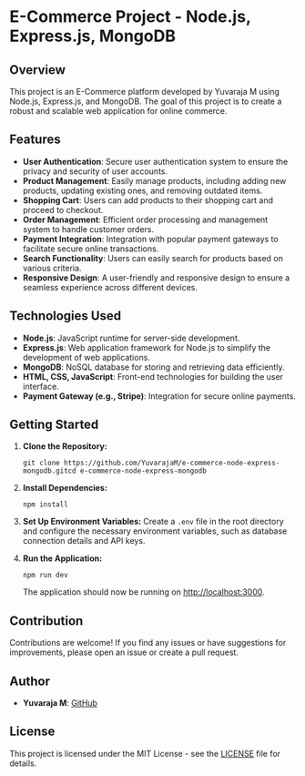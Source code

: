 # E-Commerce Project - Node.js, Express.js, MongoDB

## Overview

This project is an E-Commerce platform developed by Yuvaraja M using Node.js, Express.js, and MongoDB. The goal of this project is to create a robust and scalable web application for online commerce.

## Features

- **User Authentication**: Secure user authentication system to ensure the privacy and security of user accounts.
- **Product Management**: Easily manage products, including adding new products, updating existing ones, and removing outdated items.
- **Shopping Cart**: Users can add products to their shopping cart and proceed to checkout.
- **Order Management**: Efficient order processing and management system to handle customer orders.
- **Payment Integration**: Integration with popular payment gateways to facilitate secure online transactions.
- **Search Functionality**: Users can easily search for products based on various criteria.
- **Responsive Design**: A user-friendly and responsive design to ensure a seamless experience across different devices.

## Technologies Used

- **Node.js**: JavaScript runtime for server-side development.
- **Express.js**: Web application framework for Node.js to simplify the development of web applications.
- **MongoDB**: NoSQL database for storing and retrieving data efficiently.
- **HTML, CSS, JavaScript**: Front-end technologies for building the user interface.
- **Payment Gateway (e.g., Stripe)**: Integration for secure online payments.

## Getting Started

1. **Clone the Repository:**

   `git clone https://github.com/YuvarajaM/e-commerce-node-express-mongodb.gitcd e-commerce-node-express-mongodb`

2. **Install Dependencies:**

   `npm install`

3. **Set Up Environment Variables:**
   Create a `.env` file in the root directory and configure the necessary environment variables, such as database connection details and API keys.

4. **Run the Application:**

   `npm run dev`

   The application should now be running on [http://localhost:3000](http://localhost:3000).

## Contribution

Contributions are welcome! If you find any issues or have suggestions for improvements, please open an issue or create a pull request.

## Author

- **Yuvaraja M**: [GitHub](https://github.com/Yuvaraja-Y2A)

## License

This project is licensed under the MIT License - see the [LICENSE](LICENSE) file for details.
